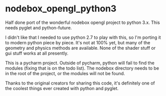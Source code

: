 # nodebox_opengl_python3
Half done port of the wonderful nodebox opengl project to python 3.x. This needs pyglet and python-future.

I didn't like that I needed to use python 2.7 to play with this, so I'm porting it to modern python piece by piece. It's not at 100% yet, but many of the geometry and physics methods are available. None of the shader stuff or gui stuff works at all presently.

This is a pycharm project. Outside of pycharm, python will fail to find the modules (fixing that is on the todo list). The nodebox directory needs to be in the root of the project, or the modules will not be found.

Thanks to the original creators for sharing this code, it's definitely one of the coolest things ever created with python and pyglet.

